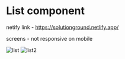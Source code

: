 # List component 

netify link - https://solutionground.netlify.app/

screens - not responsive on mobile 

![list](https://user-images.githubusercontent.com/28673856/153482074-40bd378b-77b8-48ba-988e-3ce08d75c412.png)
![list2](https://user-images.githubusercontent.com/28673856/153482095-f149c42e-9159-4bc4-8b9a-db55880a1393.png)
